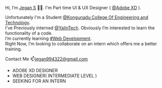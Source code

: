Hi, I’m [Jegan S](https://github.com/JeganS21/) 👋🏻. I'm Part time UI & UX Designer ( [@Adobe XD]() ).  

Unfortunately I'm a Student [@Kongunadu College Of Engineering and Technology](http://www.kongunadu.ac.in/).  
I've Previously interned [@YalinTech](https://www.yalin.tech/).
Obviously I’m interested to learn the functionality of a code.  
I’m currently learning [#Web Development]().  
Right Now, I’m looking to collaborate on an intern which offers me a better training.

Contact Me 📫<a href="jegan994322@gmail.com">jegan994322@gmail.com</a> 
- ADOBE XD DESIGNER
- WEB DESIGNER( INTERMEDIATE LEVEL )
- SEEKING FOR AN INTERN
